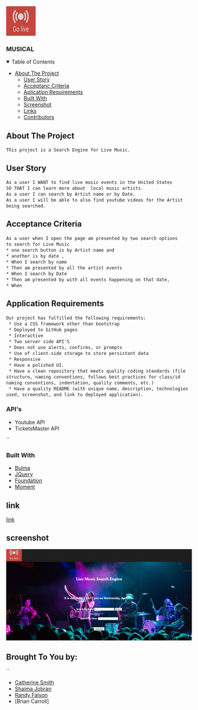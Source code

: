 <!-- PROJECT LOGO -->
<br />
<p>
    <img src="assets\images\57775c22a209a-YouTube-Go-Live-streaming.png" alt="Logo" width="80" height="80">
  </a>

  <h3 >MUSICAL</h3>

  

<!-- TABLE OF CONTENTS -->
<details open="open">
  <summary>Table of Contents</summary>
  <ul>
    <li>
      <a href="#about-the-project">About The Project</a>
      <ul>
        <li><a href="#User Story">User Story</a></li>
        <li><a href="#Acceptance Criteria">Acceptanc Criteria</a></li>
        <li><a href="Aplication Requiremnets">Aplication Requirements</a></li>
          <li><a href="#built-with">Built With</a></li>
         <li><a href="#Screenshot">Screenshot</a></li>
        <li><a href="#Links">Links</a></li>
        <li><a href="#Contributors">Contributors</a></li>
      </ul>
    </li>
    </ul>
</details>




## About The Project
```
This project is a Search Engine for Live Music.
```
## User Story
```
As a user I WANT to find live music events in the United States
SO THAT I can learn more about  local music artists.
As a user I can search by Artist name or by Date.
As a user I will be able to also find youtube videos for the Artist being searched.
```
## Acceptance Criteria
```
As a user when I open the page am presented by two search options 
to search for Live Music 
* one search button is by Artist name and 
* another is by date ,
* When I search by name  
* Then am presented by all the artist events
* When I search by Date 
* Then am presented by with all events happening on that date,
* When   
```
## Application Requirements
```
Our project has fulfilled the following requirements:
 * Use a CSS framework other than bootstrap
 * Deployed to GitHub pages
 * Interactive 
 * Two server side API'S
 * Does not use alerts, confirms, or prompts
 * Use of client-side storage to store persistant data
 * Responsive 
 * Have a polished UI.
 * Have a clean repository that meets quality coding standards (file structure, naming conventions, follows best practices for class/id naming conventions, indentation, quality comments, etc.)
 * Have a quality README (with unique name, description, technologies used, screenshot, and link to deployed application).
```

### API's
-   Youtube API
-   TicketsMaster API

``
### Built With

* [Bulma](https://bulma.io)
* [JQuery](https://jquery.com)
* [Foundation](https://get.foundation)
* [Moment](https://momentjs.com/)
## link
[link](https://github.com/crsmith01/Musical)

## screenshot
![screenshot](./assets/images/Screenshot-2021-04-07-131506.jpg)

## Brought To You by:
``
* [Catherine Smith](https://github.com/crsmith01)
* [Shaima Jobran](https://github.com/shaimajobran)
* [Randy Faison ](https://github.com/randyfasion)
* [Brian Carroll]

